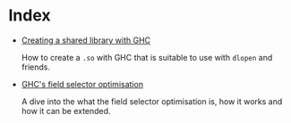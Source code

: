 # Index

- [Creating a shared library with GHC](./ghc-shared-library/readme.md)

  How to create a `.so` with GHC that is suitable to use with `dlopen` and friends.

- [GHC's field selector optimisation](./ghc-selector-optimisation/readme.md)

  A dive into the what the field selector optimisation is, how it works and how it can be extended.

